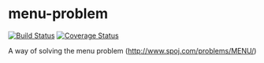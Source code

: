 # menu-problem

[![Build Status](https://travis-ci.org/wagoid/menu-problem.svg?branch=master)](https://travis-ci.org/wagoid/menu-problem)
[![Coverage Status](https://coveralls.io/repos/github/wagoid/menu-problem/badge.svg?branch=master)](https://coveralls.io/github/wagoid/menu-problem?branch=master)

A way of solving the menu problem (http://www.spoj.com/problems/MENU/)
